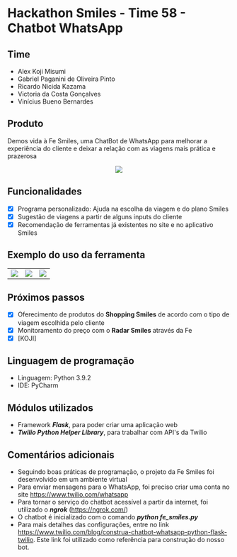 # Hackathon Smiles - Time 58 - Chatbot WhatsApp

## Time
- Alex Koji Misumi 
- Gabriel Paganini de Oliveira Pinto
- Ricardo Nicida Kazama
- Victoria da Costa Gonçalves
- Vinícius Bueno Bernardes

## Produto
Demos vida à Fe Smiles, uma ChatBot de WhatsApp para melhorar a experiência do cliente e deixar a relação com as viagens mais prática e prazerosa

<div style="text-align:center"><img src="https://user-images.githubusercontent.com/79596598/112763807-6b420d00-8fdc-11eb-92ce-4b7d31572e53.png" /></div>

## Funcionalidades
- [X] Programa personalizado: Ajuda na escolha da viagem e do plano Smiles
- [X] Sugestão de viagens a partir de alguns inputs do cliente
- [X] Recomendação de ferramentas já existentes no site e no aplicativo Smiles

## Exemplo do uso da ferramenta
<table>
  <tr>
    <td><img src="https://user-images.githubusercontent.com/79596598/112765039-aa269180-8fe1-11eb-805e-4e83d1c7f3d4.png"/>
    <td><img src="https://user-images.githubusercontent.com/79596598/112765056-b90d4400-8fe1-11eb-9413-e537fcfeed90.png"/>
    <td><img src="https://user-images.githubusercontent.com/79596598/112765130-1dc89e80-8fe2-11eb-9e69-10f03d95bb88.png"/>
  </tr>
 </table>

## Próximos passos
- [X] Oferecimento de produtos do **Shopping Smiles** de acordo com o tipo de viagem escolhida pelo cliente
- [X] Monitoramento do preço com o **Radar Smiles** através da Fe
- [X] [KOJI]

## Linguagem de programação
- Linguagem: Python 3.9.2
- IDE: PyCharm

## Módulos utilizados
- Framework **_Flask_**, para poder criar uma aplicação web
- **_Twilio Python Helper Library_**, para trabalhar com API's da Twilio

## Comentários adicionais
- Seguindo boas práticas de programação, o projeto da Fe Smiles foi desenvolvido em um ambiente virtual
- Para enviar mensagens para o WhatsApp, foi preciso criar uma conta no site https://www.twilio.com/whatsapp
- Para tornar o serviço do chatbot acessível a partir da internet, foi utilizado o **_ngrok_** (https://ngrok.com/)
- O chatbot é inicializado com o comando **_python fe_smiles.py_**
- Para mais detalhes das configurações, entre no link https://www.twilio.com/blog/construa-chatbot-whatsapp-python-flask-twilio. Este link foi utilizado como referência para construção do nosso bot.
